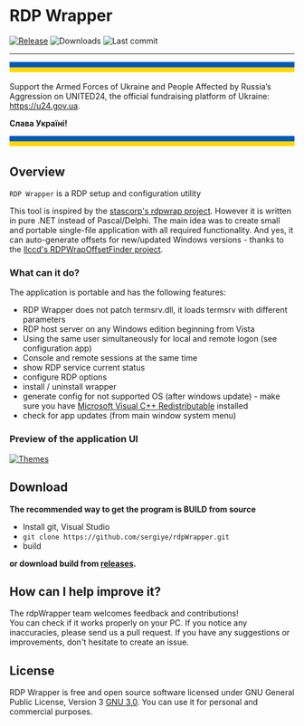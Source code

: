 # RDP Wrapper
[![Release](https://img.shields.io/github/v/release/sergiye/rdpWrapper?style=for-the-badge)](https://github.com/sergiye/rdpWrapper/releases/latest)
![Downloads](https://img.shields.io/github/downloads/sergiye/rdpWrapper/total?style=for-the-badge&color=ff4f42)
![Last commit](https://img.shields.io/github/last-commit/sergiye/rdpWrapper?style=for-the-badge&color=00AD00)

----

[<img src="https://github.com/sergiye/hiberbeeTheme/raw/master/assets/ukraine_flag_bar.png" alt="UA"/>](https://u24.gov.ua)


Support the Armed Forces of Ukraine and People Affected by Russia’s Aggression on UNITED24, the official fundraising platform of Ukraine: https://u24.gov.ua.

**Слава Україні!**

[<img src="https://github.com/sergiye/hiberbeeTheme/raw/master/assets/ukraine_flag_bar.png" alt="UA"/>](https://u24.gov.ua)

## Overview

`RDP Wrapper` is a RDP setup and configuration utility

This tool is inspired by the [stascorp's rdpwrap project](https://github.com/stascorp/rdpwrap).
However it is written in pure .NET instead of Pascal/Delphi.
The main idea was to create small and portable single-file application with all required functionality.
And yes, it can auto-generate offsets for new/updated Windows versions - thanks to the [llccd's RDPWrapOffsetFinder project](https://github.com/llccd/RDPWrapOffsetFinder).

### What can it do?

The application is portable and has the following features:
 - RDP Wrapper does not patch termsrv.dll, it loads termsrv with different parameters
 - RDP host server on any Windows edition beginning from Vista
 - Using the same user simultaneously for local and remote logon (see configuration app)
 - Console and remote sessions at the same time
 - show RDP service current status
 - configure RDP options
 - install / uninstall wrapper
 - generate config for not supported OS (after windows update) - make sure you have [Microsoft Visual C++ Redistributable](https://learn.microsoft.com/en-us/cpp/windows/latest-supported-vc-redist?view=msvc-170#visual-studio-2015-2017-2019-and-2022) installed
 - check for app updates (from main window system menu)

### Preview of the application UI

[<img src="https://github.com/sergiye/rdpWrapper/raw/master/preview.png" alt="Themes" width="300"/>](https://github.com/sergiye/rdpWrapper/releases)


## Download

**The recommended way to get the program is BUILD from source**
- Install git, Visual Studio
- `git clone https://github.com/sergiye/rdpWrapper.git`
- build

**or download build from [releases](https://github.com/sergiye/rdpWrapper/releases).**

## How can I help improve it?
The rdpWrapper team welcomes feedback and contributions!<br/>
You can check if it works properly on your PC. If you notice any inaccuracies, please send us a pull request. If you have any suggestions or improvements, don't hesitate to create an issue.

## License

RDP Wrapper is free and open source software licensed under GNU General Public License, Version 3 [GNU 3.0](https://www.gnu.org/licenses/gpl-3.0.html). You can use it for personal and commercial purposes.
